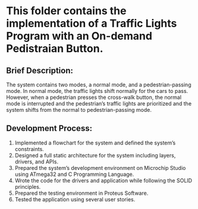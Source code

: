 # This folder contains the implementation of a Traffic Lights Program with an On-demand Pedistraian Button. 
## Brief Description: 
The system contains two modes, a normal mode, and a pedestrian-passing mode. In normal mode, the traffic lights shift normally for the cars to pass. However, when a pedestrian presses the cross-walk button, the normal mode is interrupted and the pedestrian’s traffic lights are prioritized and the system shifts from the normal to pedestrian-passing mode.
## Development Process:
1. Implemented a flowchart for the system and defined the system’s constraints.
2. Designed a full static architecture for the system including layers, drivers, and APIs.
3. Prepared the system’s development environment on Microchip Studio using ATmega32 and C Programming Language.
4. Wrote the code for the drivers and application while following the SOLID principles.
5. Prepared the testing environment in Proteus Software. 
6. Tested the application using several user stories. 
